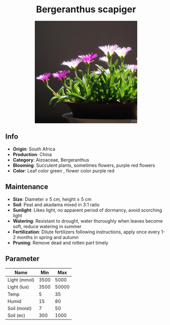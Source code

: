 <h1 align='center'>Bergeranthus scapiger</h1>
<p align="center">
    <img 
        align='center'
        width='320'
        src="../images/bergeranthus scapiger.png" 
        alt='Bergeranthus scapiger' />
</p>

## Info

 - **Origin**: South Africa
 - **Production**: China
 - **Category**: Aizoaceae, Bergeranthus
 - **Blooming**: Succulent plants, sometimes flowers, purple red flowers
 - **Color**: Leaf color green , flower color purple red

## Maintenance

 - **Size**: Diameter ≥ 5 cm, height ≥ 5 cm
 - **Soil**: Peat and akadama mixed in 3:1 ratio
 - **Sunlight**: Likes light, no apparent period of dormancy, avoid scorching light
 - **Watering**: Resistant to drought, water thoroughly when leaves become soft, reduce watering in summer
 - **Fertilization**: Dilute fertilizers following instructions,  apply once every 1-2 months in spring and autumn
 - **Pruning**: Remove dead and rotten part timely

## Parameter

| Name         | Min  | Max   |
|--------------|------|-------|
| Light (mmol) | 3500 | 5000  |
| Light (lux)  | 3500 | 50000 |
| Temp         | 5    | 35    |
| Humid        | 15   | 80    |
| Soil (moist) | 7   | 50    |
| Soil (ec)    | 300  | 1000  |